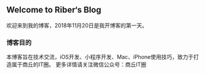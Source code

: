 ## Welcome to Riber‘s Blog

欢迎来到我的博客，2018年11月20日是我开博客的第一天。

### 博客目的
本博客旨在技术交流，iOS开发、小程序开发、Mac、iPhone使用技巧，致力于打造属于商丘的IT圈。
更多详情请关注微信公众号：商丘IT圈
